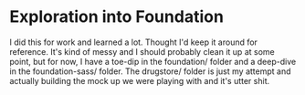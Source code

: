 Exploration into Foundation
====

I did this for work and learned a lot. Thought I'd keep it around for reference. It's kind of messy and I should probably clean it up at some point, but for now, I have a toe-dip in the foundation/ folder and a deep-dive in the foundation-sass/ folder. The drugstore/ folder is just my attempt and actually building the mock up we were playing with and it's utter shit.
